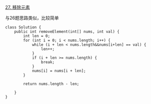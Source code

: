 [27. 移除元素](https://leetcode-cn.com/problems/remove-element/description/)

与26题思路类似，比较简单

```
class Solution {
    public int removeElement(int[] nums, int val) {
        int len = 0;
        for (int i = 0; i < nums.length; i++) {
            while (i + len < nums.length&&nums[i+len] == val) {
                len++;
            }
            if (i + len >= nums.length) {
                break;
            }
            nums[i] = nums[i + len];
        }

        return nums.length - len;

    }
}
```